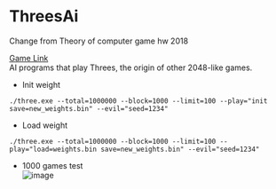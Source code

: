 # ThreesAi
Change from Theory of computer game hw 2018  

[Game Link](http://threesjs.com/)  
AI programs that play Threes, the origin of other 2048-like games.
* Init weight
```
./three.exe --total=1000000 --block=1000 --limit=100 --play="init save=new_weights.bin" --evil="seed=1234"
```
* Load weight
```
./three.exe --total=1000000 --block=1000 --limit=100 --play="load=weights.bin save=new_weights.bin" --evil="seed=1234"
```
* 1000 games test  
![image](https://github.com/jason7708/ThreesAi/assets/44204022/539b60fe-53ef-4807-ac97-64e90ceb3219)
